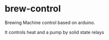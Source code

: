 brew-control
============

Brewing Machine control based on arduino.

It controls heat and a pump by solid state relays
